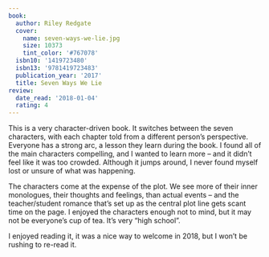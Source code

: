 ```yaml
---
book:
  author: Riley Redgate
  cover:
    name: seven-ways-we-lie.jpg
    size: 10373
    tint_color: '#767078'
  isbn10: '1419723480'
  isbn13: '9781419723483'
  publication_year: '2017'
  title: Seven Ways We Lie
review:
  date_read: '2018-01-04'
  rating: 4
---
```


This is a very character-driven book. It switches between the seven characters, with each chapter told from a different person’s perspective. Everyone has a strong arc, a lesson they learn during the book. I found all of the main characters compelling, and I wanted to learn more – and it didn’t feel like it was too crowded. Although it jumps around, I never found myself lost or unsure of what was happening.

The characters come at the expense of the plot. We see more of their inner monologues, their thoughts and feelings, than actual events – and the teacher/student romance that’s set up as the central plot line gets scant time on the page. I enjoyed the characters enough not to mind, but it may not be everyone’s cup of tea. It’s very “high school”.

I enjoyed reading it, it was a nice way to welcome in 2018, but I won’t be rushing to re-read it.